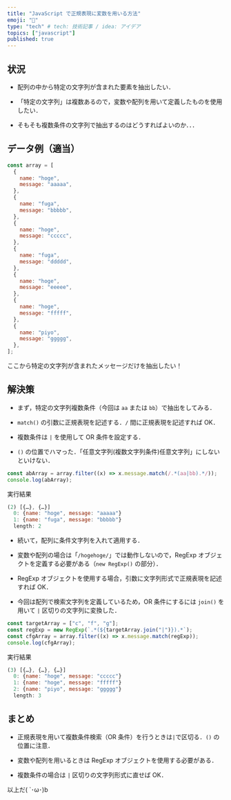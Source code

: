 ```yaml
---
title: "JavaScript で正規表現に変数を用いる方法"
emoji: "👾"
type: "tech" # tech: 技術記事 / idea: アイデア
topics: ["javascript"]
published: true
---
```


## 状況

- 配列の中から特定の文字列が含まれた要素を抽出したい．

- 「特定の文字列」は複数あるので，変数や配列を用いて定義したものを使用したい．

- そもそも複数条件の文字列で抽出するのはどうすればよいのか．．．

## データ例（適当）

```js
const array = [
  {
    name: "hoge",
    message: "aaaaa",
  },
  {
    name: "fuga",
    message: "bbbbb",
  },
  {
    name: "hoge",
    message: "ccccc",
  },
  {
    name: "fuga",
    message: "ddddd",
  },
  {
    name: "hoge",
    message: "eeeee",
  },
  {
    name: "hoge",
    message: "fffff",
  },
  {
    name: "piyo",
    message: "ggggg",
  },
];
```

ここから特定の文字列が含まれたメッセージだけを抽出したい！

## 解決策

- まず，特定の文字列複数条件（今回は `aa` または `bb`）で抽出をしてみる．

- `match()` の引数に正規表現を記述する．`/` 間に正規表現を記述すれば OK．

- 複数条件は `|` を使用して OR 条件を設定する．

- `()` の位置でハマった．「任意文字列(複数文字列条件)任意文字列」にしないといけない．

```js
const abArray = array.filter((x) => x.message.match(/.*(aa|bb).*/));
console.log(abArray);
```

実行結果

```js
(2) [{…}, {…}]
  0: {name: "hoge", message: "aaaaa"}
  1: {name: "fuga", message: "bbbbb"}
  length: 2
```

- 続いて，配列に条件文字列を入れて適用する．

- 変数や配列の場合は「`/hogehoge/`」では動作しないので，RegExp オブジェクトを定義する必要がある（`new RegExp()` の部分）．

- RegExp オブジェクトを使用する場合，引数に文字列形式で正規表現を記述すれば OK．

- 今回は配列で検索文字列を定義しているため，OR 条件にするには `join()` を用いて `|` 区切りの文字列に変換した．

```js
const targetArray = ["c", "f", "g"];
const regExp = new RegExp(`.*(${targetArray.join("|")}).*`);
const cfgArray = array.filter((x) => x.message.match(regExp));
console.log(cfgArray);
```

実行結果

```js
(3) [{…}, {…}, {…}]
  0: {name: "hoge", message: "ccccc"}
  1: {name: "hoge", message: "fffff"}
  2: {name: "piyo", message: "ggggg"}
  length: 3
```

## まとめ

- 正規表現を用いて複数条件検索（OR 条件）を行うときは`|`で区切る．`()` の位置に注意．

- 変数や配列を用いるときは RegExp オブジェクトを使用する必要がある．

- 複数条件の場合は `|` 区切りの文字列形式に直せば OK．

以上だ( `･ω･)b
